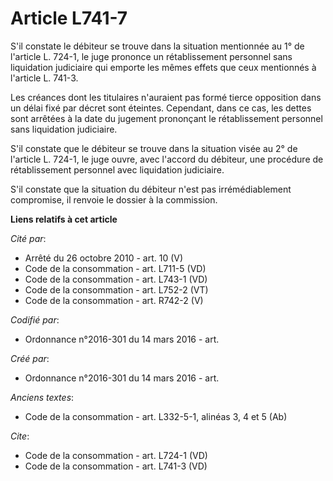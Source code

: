# Article L741-7

S'il constate le débiteur se trouve dans la situation mentionnée au 1° de l'article L. 724-1, le juge prononce un
rétablissement personnel sans liquidation judiciaire qui emporte les mêmes effets que ceux mentionnés à l'article L. 741-3. 

Les créances dont les titulaires n'auraient pas formé tierce opposition dans un délai fixé par décret sont éteintes.
Cependant, dans ce cas, les dettes sont arrêtées à la date du jugement prononçant le rétablissement personnel sans
liquidation judiciaire. 

S'il constate que le débiteur se trouve dans la situation visée au 2° de l'article L. 724-1, le juge ouvre, avec l'accord du
débiteur, une procédure de rétablissement personnel avec liquidation judiciaire. 

S'il constate que la situation du débiteur n'est pas irrémédiablement compromise, il renvoie le dossier à la commission.

**Liens relatifs à cet article**

_Cité par_:

  - Arrêté du 26 octobre 2010 - art. 10 (V)
  - Code de la consommation - art. L711-5 (VD)
  - Code de la consommation - art. L743-1 (VD)
  - Code de la consommation - art. L752-2 (VT)
  - Code de la consommation - art. R742-2 (V)

_Codifié par_:

  - Ordonnance n°2016-301 du 14 mars 2016 - art.

_Créé par_:

  - Ordonnance n°2016-301 du 14 mars 2016 - art.

_Anciens textes_:

  - Code de la consommation - art. L332-5-1, alinéas 3, 4 et 5 (Ab)

_Cite_:

  - Code de la consommation - art. L724-1 (VD)
  - Code de la consommation - art. L741-3 (VD)
